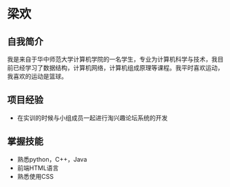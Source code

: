 

<!--
**achibaahgagr/achibaahgagr** is a ✨ _special_ ✨ repository because its `README.md` (this file) appears on your GitHub profile.

Here are some ideas to get you started:

- 🔭 I’m currently working on ...
- 🌱 I’m currently learning ...
- 👯 I’m looking to collaborate on ...
- 🤔 I’m looking for help with ...
- 💬 Ask me about ...
- 📫 How to reach me: ...
- 😄 Pronouns: ...
- ⚡ Fun fact: ...
-->
# 梁欢

## 自我简介

我是来自于华中师范大学计算机学院的一名学生，专业为计算机科学与技术，我目前已经学习了数据结构，计算机网络，计算机组成原理等课程。我平时喜欢运动，我喜欢的运动是篮球。

## 项目经验

* 在实训的时候与小组成员一起进行淘兴趣论坛系统的开发

## 掌握技能

* 熟悉python，C++，Java
* 前端HTML语言
* 熟悉使用CSS
